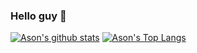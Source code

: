 ### Hello guy 👋

[![Ason's github stats](https://github-readme-stats.vercel.app/api?username=SongFuZhen&count_private=true&hide=contribs&show_icons=true&theme=tokyonight)](https://github.com/SongFuZhen) [![Ason's Top Langs](https://github-readme-stats.vercel.app/api/top-langs/?username=SongFuZhen&layout=compact&theme=tokyonight)](https://github.com/SongFuZhen)


<!--
**SongFuZhen/SongFuZhen** is a ✨ _special_ ✨ repository because its `README.md` (this file) appears on your GitHub profile.

Here are some ideas to get you started:

- 🔭 I’m currently working on ...
- 🌱 I’m currently learning ...
- 👯 I’m looking to collaborate on ...
- 🤔 I’m looking for help with ...
- 💬 Ask me about ...
- 📫 How to reach me: ...
- 😄 Pronouns: ...
- ⚡ Fun fact: ...
-->
